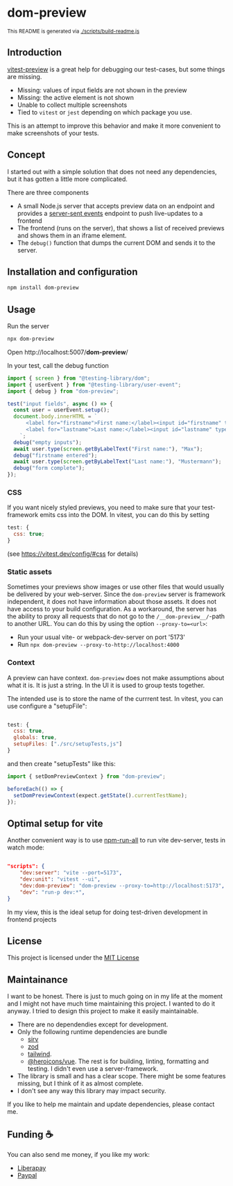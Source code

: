 # dom-preview

<sub>This README is generated via [./scripts/build-readme.js](./scripts/build-readme.js)</sub>

## Introduction

[vitest-preview](https://npmjs.com/package/vitest-preview) is a great help for debugging our test-cases, but some things are missing.

- Missing: values of input fields are not shown in the preview
- Missing: the active element is not shown
- Unable to collect multiple screenshots
- Tied to `vitest` or `jest` depending on which package you use.

This is an attempt to improve this behavior and make it more convenient to make screenshots of your tests.

## Concept

I started out with a simple solution that does not need any dependencies, but it has gotten a little more complicated.

There are three components

- A small Node.js server that accepts preview data on an endpoint and provides a [server-sent events](https://developer.mozilla.org/en-US/docs/Web/API/EventSource)
  endpoint to push live-updates to a frontend
- The frontend (runs on the server), that shows a list of received previews and shows them in an iframe element.
- The `debug()` function that dumps the current DOM and sends it to the server.

## Installation and configuration

```bash
npm install dom-preview
```

## Usage

Run the server

```bash
npx dom-preview
```

<!-- prettier-ignore-start -->
Open http://localhost:5007/__dom-preview__/
<!-- prettier-ignore-end -->

In your test, call the debug function

```javascript
import { screen } from "@testing-library/dom";
import { userEvent } from "@testing-library/user-event";
import { debug } from "dom-preview";

test("input fields", async () => {
  const user = userEvent.setup();
  document.body.innerHTML = `
      <label for="firstname">First name:</label><input id="firstname" type="text" value="" />
      <label for="lastname">Last name:</label><input id="lastname" type="text" value="" />
    `;
  debug("empty inputs");
  await user.type(screen.getByLabelText("First name:"), "Max");
  debug("firstname entered");
  await user.type(screen.getByLabelText("Last name:"), "Mustermann");
  debug("form complete");
});
```

### CSS

If you want nicely styled previews, you need to make sure that your test-framework emits css into the DOM. In vitest, you
can do this by setting

```javascript
test: {
  css: true;
}
```

(see https://vitest.dev/config/#css for details)

### Static assets

Sometimes your previews show images or use other files that would usually be delivered by your web-server.
Since the `dom-preview` server is framework independent, it does not have information about those assets.
It does not have access to your build configuration.
As a workaround, the server has the ability to proxy all requests that do not go to the `/__dom-preview__/`-path
to another URL. You can do this by using the option `--proxy-to=<url>`:

- Run your usual vite- or webpack-dev-server on port '5173'
- Run `npx dom-preview --proxy-to-http://localhost:4000`

### Context

A preview can have context. `dom-preview` does not make assumptions about what it is. It is just a string.
In the UI it is used to group tests together.

The intended use is to store the name of the currrent test. In vitest, you can use configure a "setupFile":

```javascript

test: {
  css: true,
  globals: true,
  setupFiles: ["./src/setupTests,js"]
}

```

and then create "setupTests" like this:

```javascript
import { setDomPreviewContext } from "dom-preview";

beforeEach(() => {
  setDomPreviewContext(expect.getState().currentTestName);
});
```

## Optimal setup for vite

Another convenient way is to use [npm-run-all](https://npmjs.com/package/npm-run-all) to run vite dev-server, tests in watch mode:

```json

"scripts": {
    "dev:server": "vite --port=5173",
    "dev:unit": "vitest --ui",
    "dev:dom-preview": "dom-preview --proxy-to=http://localhost:5173",
    "dev": "run-p dev:*",
}

```

In my view, this is the ideal setup for doing test-driven development in frontend projects

## License

This project is licensed under the [MIT License](./LICENSE)

## Maintainance

I want to be honest. There is just to much going on in my life at the moment and I might not have much time maintaining this project.
I wanted to do it anyway. I tried to design this project to make it easily maintainable.

- There are no dependendies except for development.
- Only the following runtime dependencies are bundle
  - [sirv](https://npmjs.com/package/sirv)
  - [zod](https://npmjs.com/package/zod)
  - [tailwind](https://npmjs.com/package/tailwind).
  - [@heroicons/vue](https://npmjs.com/package/@heroicons/vue).
    The rest is for building, linting, formatting and testing. I didn't even use a server-framework.
- The library is small and has a clear scope. There might be some features missing, but I think of it as almost complete.
- I don't see any way this library may impact security.

If you like to help me maintain and update dependencies, please contact me.

## Funding :coffee:

You can also send me money, if you like my work:

- [Liberapay](https://de.liberapay.com/nils.knappmeier/)
- [Paypal](https://www.paypal.com/donate/?hosted_button_id=GB656ZSAEQEXN)
